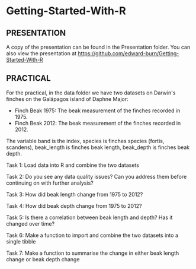 # Getting-Started-With-R

## PRESENTATION
A copy of the presentation can be found in the Presentation folder. You can also view the presentation at https://github.com/edward-burn/Getting-Started-With-R


## PRACTICAL

For the practical, in the data folder we have two datasets on Darwin's finches on the Galápagos island of Daphne Major:  
- Finch Beak 1975: The beak measurement of the finches recorded in 1975.
- Finch Beak 2012: The beak measurement of the finches recorded in 2012.

The variable band is the index, species is finches species (fortis, scandens), beak_length is finches beak length, beak_depth is finches beak depth.

Task 1: Load data into R and combine the two datasets

Task 2: Do you see any data quality issues? Can you address them before continuing on with further analysis?

Task 3: How did beak length change from 1975 to 2012?

Task 4: How did beak depth change from 1975 to 2012?

Task 5: Is there a correlation between beak length and depth? Has it changed over time?

Task 6: Make a function to import and combine the two datasets into a single tibble

Task 7: Make a function to summarise the change in either beak length change or beak depth change
